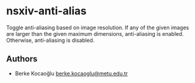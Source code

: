 # nsxiv-anti-alias

Toggle anti-aliasing based on image resolution. If any of the given images are larger than the given maximum dimensions, anti-aliasing is enabled. Otherwise, anti-aliasing is disabled.

## Authors

* Berke Kocaoğlu <berke.kocaoglu@metu.edu.tr>
